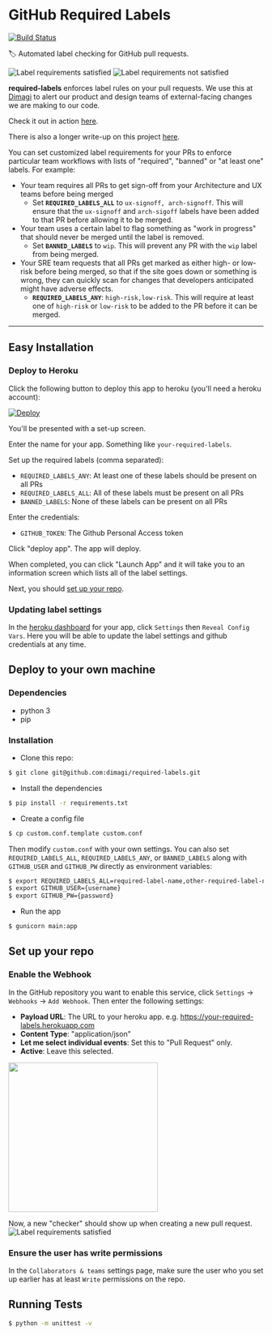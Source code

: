 # GitHub Required Labels
[![Build Status](https://travis-ci.org/dimagi/required-labels.svg?branch=master)](https://travis-ci.org/dimagi/required-labels)

:label: Automated label checking for GitHub pull requests.

![Label requirements satisfied](https://user-images.githubusercontent.com/146896/34694324-a926ebfe-f494-11e7-983f-b10e10719c83.png)
![Label requirements not satisfied](https://user-images.githubusercontent.com/146896/34694323-a90da090-f494-11e7-8f44-ae6780390fc9.png)

**required-labels** enforces label rules on your pull requests. We use this at [Dimagi](https://www.dimagi.com) to alert our product and design teams of external-facing changes we are making to our code. 

Check it out in action [here](https://github.com/dimagi/required-labels/pulls?q=is%3Aopen+is%3Apr+label%3Aexamples).

There is also a longer write-up on this project [here](https://www.dimagi.com/blog/designing-a-foolproof-system-for-communicating-changes-made-to-your-software-product/).

You can set customized label requirements for your PRs to enforce particular team workflows with lists of "required", "banned" or "at least one" labels. For example:

- Your team requires all PRs to get sign-off from your Architecture and UX teams before being merged
    - Set **`REQUIRED_LABELS_ALL`** to `ux-signoff, arch-signoff`. This will ensure that the `ux-signoff` and `arch-sigoff` labels have been added to that PR before allowing it to be merged.
- Your team uses a certain label to flag something as "work in progress" that should never be merged until the label is removed.
    - Set **`BANNED_LABELS`** to `wip`. This will prevent any PR with the `wip` label from being merged.
- Your SRE team requests that all PRs get marked as either high- or low-risk before being merged, so that if the site goes down or something is wrong, they can quickly scan for changes that developers anticipated might have adverse effects. 
    - **`REQUIRED_LABELS_ANY`**: `high-risk,low-risk`. This will require at least one of `high-risk` or `low-risk` to be added to the PR before it can be merged.

---

## Easy Installation

### Deploy to Heroku

Click the following button to deploy this app to heroku (you'll need a heroku account):

[![Deploy](https://www.herokucdn.com/deploy/button.svg)](https://heroku.com/deploy)

You'll be presented with a set-up screen.

Enter the name for your app. Something like `your-required-labels`.

Set up the required labels (comma separated):

- `REQUIRED_LABELS_ANY`: At least one of these labels should be present on all PRs
- `REQUIRED_LABELS_ALL`: All of these labels must be present on all PRs
- `BANNED_LABELS`: None of these labels can be present on all PRs

Enter the credentials:

- `GITHUB_TOKEN`: The Github Personal Access token

Click "deploy app". The app will deploy.

When completed, you can click "Launch App" and it will take you to an information screen which lists all of the label settings.

Next, you should [set up your repo](#set-up-your-repo).

### Updating label settings

In the [heroku dashboard](https://dashboard.heroku.com) for your app, click `Settings` then `Reveal Config Vars`. Here you will be able to update the label settings and github credentials at any time.


## Deploy to your own machine

### Dependencies
- python 3
- pip

### Installation

- Clone this repo: 

```sh
$ git clone git@github.com:dimagi/required-labels.git
```

- Install the dependencies

```sh
$ pip install -r requirements.txt
```

- Create a config file

```sh
$ cp custom.conf.template custom.conf
```
Then modify `custom.conf` with your own settings.
You can also set `REQUIRED_LABELS_ALL`, `REQUIRED_LABELS_ANY`, or `BANNED_LABELS` along with `GITHUB_USER` and `GITHUB_PW` directly as environment variables:

```sh
$ export REQUIRED_LABELS_ALL=required-label-name,other-required-label-name
$ export GITHUB_USER={username}
$ export GITHUB_PW={password}
```

- Run the app

```sh
$ gunicorn main:app
```


## Set up your repo

### Enable the Webhook
In the GitHub repository you want to enable this service, click `Settings` -> `Webhooks` -> `Add Webhook`. Then enter the following settings:

- **Payload URL**: The URL to your heroku app. e.g. https://your-required-labels.herokuapp.com
- **Content Type**: "application/json"
- **Let me select individual events**: Set this to "Pull Request" only.
- **Active**: Leave this selected.

[<img src="https://user-images.githubusercontent.com/146896/34696493-0dec922a-f49d-11e7-8f30-0d27f7c5a8c8.png" width="295">](https://user-images.githubusercontent.com/146896/34696493-0dec922a-f49d-11e7-8f30-0d27f7c5a8c8.png)

Now, a new "checker" should show up when creating a new pull request.
![Label requirements satisfied](https://user-images.githubusercontent.com/146896/34694324-a926ebfe-f494-11e7-983f-b10e10719c83.png)

### Ensure the user has write permissions

In the `Collaborators & teams` settings page, make sure the user who you set up earlier has at least `Write` permissions on the repo.

## Running Tests

```sh
$ python -m unittest -v
```

